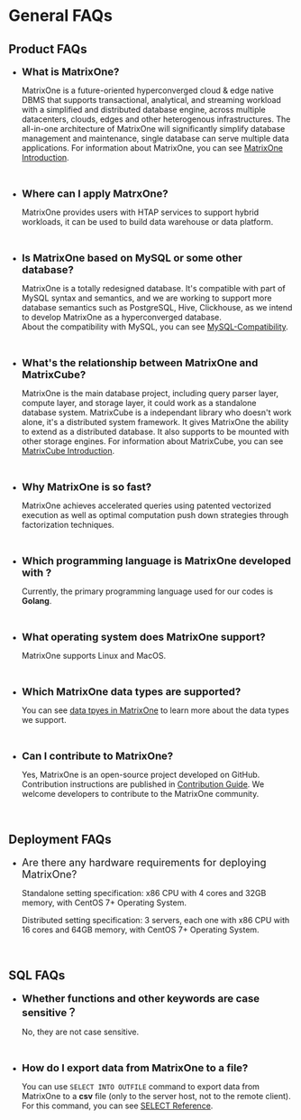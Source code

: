 # **General FAQs**

## **Product FAQs**

* <font size=4>**What is MatrixOne?**</font>
    
  MatrixOne is a future-oriented hyperconverged cloud & edge native DBMS that supports transactional, analytical, and streaming workload with a simplified and distributed database engine, across multiple datacenters, clouds, edges and other heterogenous infrastructures. The all-in-one architecture of MatrixOne will significantly simplify database management and maintenance, single database can serve multiple data applications. 
  For information about MatrixOne, you can see [MatrixOne Introduction](../Overview/matrixone-introduction.md).

<br>

* <font size=4>**Where can I apply MatrxOne?**</font>
    
  MatrixOne provides users with HTAP services to support hybrid workloads, it can be used to build data warehouse or data platform. 
<br>

* <font size=4>**Is MatrixOne based on MySQL or some other database?**</font>
    
  MatrixOne is a totally redesigned database. It's compatible with part of MySQL syntax and semantics, and we are working to support more database semantics such as PostgreSQL, Hive, Clickhouse, as we intend to develop MatrixOne as a hyperconverged database.  
  About the compatibility with MySQL, you can see [MySQL-Compatibility](../Overview/mysql-compatibility.md).
<br>

* <font size=4>**What's the relationship between MatrixOne and MatrixCube?**</font>
    
  MatrixOne is the main database project, including query parser layer, compute layer, and storage layer, it could work as a standalone database system.
  MatrixCube is a independant library who doesn't work alone, it's a distributed system framework. It gives MatrixOne the ability to extend as a distributed database. It also supports to be mounted with other storage engines. 
  For information about MatrixCube, you can see [MatrixCube Introduction](../Overview/matrixcube/matrixcube-introduction.md).
<br>

* <font size=4>**Why MatrixOne is so fast?**</font>
    
  MatrixOne achieves accelerated queries using patented vectorized execution as well as optimal computation push down strategies through factorization techniques.  
<br>

* <font size=4>**Which programming language is MatrixOne developed with ?**</font>
    
  Currently, the primary programming language used for our codes is **Golang**.
<br>

* <font size=4>**What operating system does MatrixOne support?**</font>
    
  MatrixOne supports Linux and MacOS.
<br>

* <font size=4>**Which MatrixOne data types are supported?**</font>
    
  You can see [data tpyes in MatrixOne](../Reference/SQL-Reference/data-types.md) to learn more about the data types we support.
<br>

* <font size=4>**Can I contribute to MatrixOne?**</font>
    
  Yes, MatrixOne is an open-source project developed on GitHub. Contribution instructions are published in [Contribution Guide](../Contribution-Guide/make-your-first-contribution.md). We welcome developers to contribute to the MatrixOne community.
  
<br>

## **Deployment FAQs**

* <font size=4>Are there any hardware requirements for deploying MatrixOne?</font>

   Standalone setting specification: x86 CPU with 4 cores and 32GB memory, with CentOS 7+ Operating System.
   
   Distributed setting specification: 3 servers, each one with x86 CPU with 16 cores and 64GB memory, with CentOS 7+ Operating System.
<br>

## **SQL FAQs**

* <font size=4>**Whether functions and other keywords are case sensitive？**</font>
 
   No, they are not case sensitive.
<br>

* <font size=4>**How do I export data from MatrixOne to a file?**</font>
  
  You can use `SELECT INTO OUTFILE` command to export data from MatrixOne to a **csv** file (only to the server host, not to the remote client).  
  For this command, you can see [SELECT Reference](../Reference/SQL-Reference/Data-Manipulation-Statements/select.md).  
